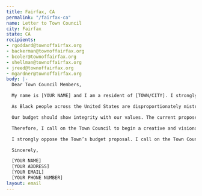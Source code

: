 ```yaml
---
title: Fairfax, CA
permalink: "/fairfax-ca"
name: Letter to Town Council
city: Fairfax
state: CA
recipients:
- rgoddard@townoffairfax.org
- backerman@townoffairfax.org
- bcoler@townoffairfax.org
- shellman@townoffairfax.org
- jreed@townoffairfax.org
- mgardner@townoffairfax.org
body: |-
  Dear Town Council Members,

  My name is [YOUR NAME] and I am a resident of [TOWN/CITY]. I strongly reject the proposed ‘placeholder’ budget for 2020-2021 which calls for 38.6% of the town’s total budget to be allocated towards police. This is unacceptable. I call for a fundamental redirection of public resources away from policing via the Fairfax Police Department and toward a new, full-spectrum range of public safety practices, rooted in anti-racist community care. I write to you today to advocate for an end to business-as-usual budget-making and police-centered services.

  As Black people across the United States are disproportionately mistreated by and dying at the hands of law enforcement, our nation has been gripped by protests in all 50 states calling for rapid and meaningful change with regard to police behavior, an end to systemic racism and anti-Blackness, and immediate reform in how Black people are treated in America. Marin County ranks as the most racially unequal county in California and ranks number two in crime and justice-related racial inequality. We here in Fairfax, and Marin County at large, must address our public safety practices and expenditures, and how they affect all of our community members. We must address the various reasons for our glaring lack of diversity, and determine the ways in which budget allocation and policing contribute to this ongoing problem in Marin County.

  Our budget should show integrity with our values. The current proposed budget does not reflect this town’s values with its 38.6% proposed allocation to police. Police logs clearly indicate that the vast majority of calls answered by Fairfax Police would be better suited to other kinds of community services—specifically those that do not arrive equipped for use of force, such as healthcare, housing support, education, social programs, and youth services. Armed policing should be the exception, not the rule.

  Therefore, I call on the Town Council to begin a creative and visionary budget proposal process that allows members of the community to participate in meaningful discussion and decision-making about how our taxes are being spent. I propose the following: the creation of a Town Council commission on alternatives to policing, centered around anti-racism. This should include investments in existing community-based organizations as well as additional funding to support the creation of alternative responses to community needs and emergencies, including unarmed mediation and intervention teams, mental health experts, and restorative and transformational justice programs.

  I strongly oppose the Town’s budget proposal. I call on the Town Council to recognize that it is time to shift funds from the Police Department into other areas of the town budget that truly promote public health and safety for all races, fostering community-building. I ask you to join in leading the development of a new vision for public safety in Fairfax.

  Sincerely,

  [YOUR NAME]
  [YOUR ADDRESS]
  [YOUR EMAIL]
  [YOUR PHONE NUMBER]
layout: email
---
```


